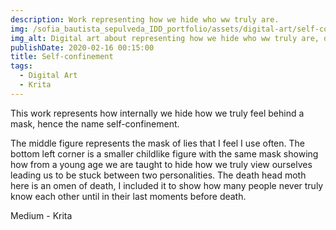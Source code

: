 ```yaml
---
description: Work representing how we hide who ww truly are.
img: /sofia_bautista_sepulveda_IDD_portfolio/assets/digital-art/self-confinement.png
img_alt: Digital art about representing how we hide who ww truly are, done with Krita
publishDate: 2020-02-16 00:15:00
title: Self-confinement
tags:
  - Digital Art
  - Krita
---
```


This work represents how internally we hide how we truly feel behind a mask,
hence the name self-confinement.

The middle figure represents the mask of lies that I feel I use often.
The bottom left corner is a smaller childlike figure with the same mask showing
how from a young age we are taught to hide how we truly view ourselves leading
us to be stuck between two personalities. The death head moth here is an omen
of death, I included it to show how many people never truly know each other
until in their last moments before death.

Medium - Krita
